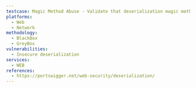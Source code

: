 ```yaml
---
testcase: Magic Method Abuse - Validate that deserialization magic methods (__wakeup, __destruct, Java readObject) never execute attacker-controlled data before strict validation. Web (HTTP/HTTPS) service
platforms: 
  - Web
  - Network
methodology: 
  - BlackBox
  - GreyBox
vulnerabilities:
  - Insecure deserialization
services:
  - WEB
references:
  - https://portswigger.net/web-security/deserialization/
---
```

